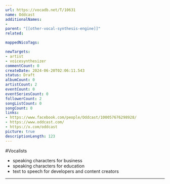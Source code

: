 ```yaml
---
url: https://vocadb.net/T/10631
name: Oddcast
additionalNames: 
- 
parent: "[[other-vocal-synthesis-engine]]"
related:

mappedNicoTags:

newTargets:
- artist
- voicesynthesizer
commentCount: 0
createDate: 2024-06-20T02:06:11.543
status: Draft
albumCount: 0
artistCount: 2
eventCount: 0
eventSeriesCount: 0
followerCount: 2
songListCount: 0
songCount: 0
links: 
- https://www.facebook.com/people/Oddcast/100057676298928/
- https://www.oddcast.com/
- https://x.com/oddcast
picture: true
descriptionLength: 123
---
```


#Vocalists

- speaking characters for business
- speaking characters for education
- text to speech for developers and content creators

---

